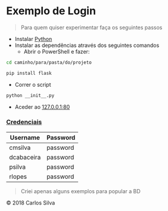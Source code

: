 # Exemplo de Login

> Para quem quiser experimentar faça os seguintes passos

* Instalar [Python](https://www.python.org/ftp/python/3.6.5/python-3.6.5.exe)
* Instalar as dependências através dos seguintes comandos
    * Abrir o PowerShell e fazer: 
```bash
cd caminho/para/pasta/do/projeto
```
```bash
pip install flask
```
* Correr o script 
```bash
python __init__.py
```
* Aceder ao [127.0.0.1:80](http://127.0.0.1:80/)

<ins>

### Credenciais

</ins>

Username | Password
--- | ---
cmsilva | password
dcabaceira | password
psilva | password
rlopes | password

> Criei apenas alguns exemplos para popular a BD



<div class="footer">&copy; 2018 Carlos Silva</div>
